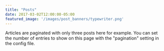 ```yaml
---
title: "Posts"
date: 2017-03-02T12:00:00-05:00
featured_image: '/images/post_banners/typewriter.png'
---
```

Articles are paginated with only three posts here for example. You can set the number of entries to show on this page with the "pagination" setting in the config file.

<script type="text/javascript"
  src="https://cdn.mathjax.org/mathjax/latest/MathJax.js?config=TeX-AMS-MML_HTMLorMML">
</script>